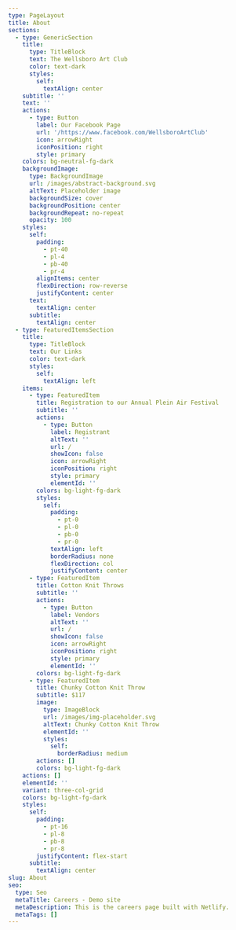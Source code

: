 ```yaml
---
type: PageLayout
title: About
sections:
  - type: GenericSection
    title:
      type: TitleBlock
      text: The Wellsboro Art Club
      color: text-dark
      styles:
        self:
          textAlign: center
    subtitle: ''
    text: ''
    actions:
      - type: Button
        label: Our Facebook Page
        url: '/https://www.facebook.com/WellsboroArtClub'
        icon: arrowRight
        iconPosition: right
        style: primary
    colors: bg-neutral-fg-dark
    backgroundImage:
      type: BackgroundImage
      url: /images/abstract-background.svg
      altText: Placeholder image
      backgroundSize: cover
      backgroundPosition: center
      backgroundRepeat: no-repeat
      opacity: 100
    styles:
      self:
        padding:
          - pt-40
          - pl-4
          - pb-40
          - pr-4
        alignItems: center
        flexDirection: row-reverse
        justifyContent: center
      text:
        textAlign: center
      subtitle:
        textAlign: center
  - type: FeaturedItemsSection
    title:
      type: TitleBlock
      text: Our Links
      color: text-dark
      styles:
        self:
          textAlign: left
    items:
      - type: FeaturedItem
        title: Registration to our Annual Plein Air Festival
        subtitle: ''
        actions:
          - type: Button
            label: Registrant
            altText: ''
            url: /
            showIcon: false
            icon: arrowRight
            iconPosition: right
            style: primary
            elementId: ''
        colors: bg-light-fg-dark
        styles:
          self:
            padding:
              - pt-0
              - pl-0
              - pb-0
              - pr-0
            textAlign: left
            borderRadius: none
            flexDirection: col
            justifyContent: center
      - type: FeaturedItem
        title: Cotton Knit Throws
        subtitle: ''
        actions:
          - type: Button
            label: Vendors
            altText: ''
            url: /
            showIcon: false
            icon: arrowRight
            iconPosition: right
            style: primary
            elementId: ''
        colors: bg-light-fg-dark
      - type: FeaturedItem
        title: Chunky Cotton Knit Throw
        subtitle: $117
        image:
          type: ImageBlock
          url: /images/img-placeholder.svg
          altText: Chunky Cotton Knit Throw
          elementId: ''
          styles:
            self:
              borderRadius: medium
        actions: []
        colors: bg-light-fg-dark
    actions: []
    elementId: ''
    variant: three-col-grid
    colors: bg-light-fg-dark
    styles:
      self:
        padding:
          - pt-16
          - pl-8
          - pb-8
          - pr-8
        justifyContent: flex-start
      subtitle:
        textAlign: center
slug: About
seo:
  type: Seo
  metaTitle: Careers - Demo site
  metaDescription: This is the careers page built with Netlify.
  metaTags: []
---
```

